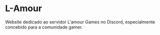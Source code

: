 # L-Amour
Website dedicado ao servidor L'amour Games no Discord, especialmente concebido para a comunidade gamer.
